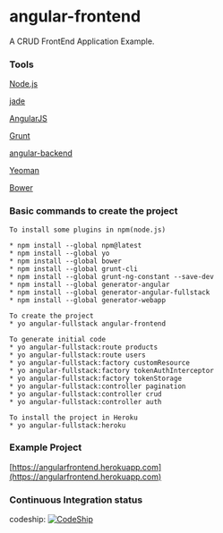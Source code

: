 

# angular-frontend

A CRUD FrontEnd Application Example.


### Tools

[Node.js](https://nodejs.org/)

[jade](http://jade-lang.com/)

[AngularJS](https://angularjs.org/)

[Grunt](http://gruntjs.com/)

[angular-backend](https://github.com/wellspring-framework/angular-backend)

[Yeoman](http://yeoman.io/)

[Bower](http://bower.io/)

### Basic commands to create the project

	To install some plugins in npm(node.js)

	* npm install --global npm@latest
	* npm install --global yo
	* npm install --global bower
	* npm install --global grunt-cli
	* npm install --global grunt-ng-constant --save-dev
	* npm install --global generator-angular
	* npm install --global generator-angular-fullstack
	* npm install --global generator-webapp
	
	To create the project
	* yo angular-fullstack angular-frontend

	To generate initial code
	* yo angular-fullstack:route products
	* yo angular-fullstack:route users
	* yo angular-fullstack:factory customResource
	* yo angular-fullstack:factory tokenAuthInterceptor
	* yo angular-fullstack:factory tokenStorage
	* yo angular-fullstack:controller pagination
	* yo angular-fullstack:controller crud
	* yo angular-fullstack:controller auth

	To install the project in Heroku
	* yo angular-fullstack:heroku

### Example Project	

[https://angularfrontend.herokuapp.com](https://angularfrontend.herokuapp.com)
	
### Continuous Integration status

codeship: [![CodeShip](https://codeship.com/projects/0dfea790-e6af-0132-beb4-32d84f3372de/status?branch=master)](https://codeship.com/projects/82321)





